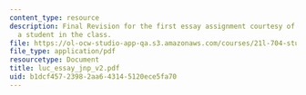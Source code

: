 ```yaml
---
content_type: resource
description: Final Revision for the first essay assignment courtesy of JoHanna Przybylowski,
  a student in the class.
file: https://ol-ocw-studio-app-qa.s3.amazonaws.com/courses/21l-704-studies-in-poetry-british-poetry-and-the-sciences-of-the-mind-fall-2004/b1dcf45723982aa643145120ece5fa70_luc_essay_jnp_v2.pdf
file_type: application/pdf
resourcetype: Document
title: luc_essay_jnp_v2.pdf
uid: b1dcf457-2398-2aa6-4314-5120ece5fa70
---
```

